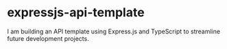 # expressjs-api-template
I am building an API template using Express.js and TypeScript to streamline future development projects.
